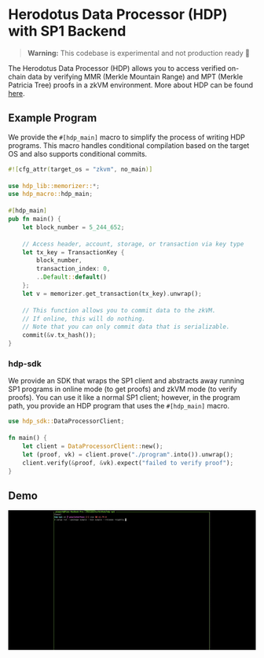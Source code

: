 # Herodotus Data Processor (HDP) with SP1 Backend

> **Warning:** This codebase is experimental and not production ready 🚧

The Herodotus Data Processor (HDP) allows you to access verified on-chain data by verifying MMR (Merkle Mountain Range) and MPT (Merkle Patricia Tree) proofs in a zkVM environment. More about HDP can be found [here](https://docs.herodotus.dev/herodotus-docs/developers/data-processor).

## Example Program

We provide the `#[hdp_main]` macro to simplify the process of writing HDP programs. This macro handles conditional compilation based on the target OS and also supports conditional commits.

```rust
#![cfg_attr(target_os = "zkvm", no_main)]

use hdp_lib::memorizer::*;
use hdp_macro::hdp_main;

#[hdp_main]
pub fn main() {
    let block_number = 5_244_652;

    // Access header, account, storage, or transaction via key type
    let tx_key = TransactionKey {
        block_number,
        transaction_index: 0,
        ..Default::default()
    };
    let v = memorizer.get_transaction(tx_key).unwrap();

    // This function allows you to commit data to the zkVM.
    // If online, this will do nothing.
    // Note that you can only commit data that is serializable.
    commit(&v.tx_hash());
}
```

### hdp-sdk

We provide an SDK that wraps the SP1 client and abstracts away running SP1 programs in online mode (to get proofs) and zkVM mode (to verify proofs). You can use it like a normal SP1 client; however, in the program path, you provide an HDP program that uses the `#[hdp_main]` macro.

```rust
use hdp_sdk::DataProcessorClient;

fn main() {
    let client = DataProcessorClient::new();
    let (proof, vk) = client.prove("./program".into()).unwrap();
    client.verify(&proof, &vk).expect("failed to verify proof");
}
```

## Demo

![](.github/demo.gif)
